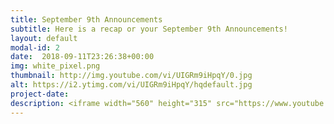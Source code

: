 ```yaml
---
title: September 9th Announcements
subtitle: Here is a recap or your September 9th Announcements!
layout: default
modal-id: 2 
date:  2018-09-11T23:26:38+00:00
img: white_pixel.png
thumbnail: http://img.youtube.com/vi/UIGRm9iHpqY/0.jpg
alt: https://i2.ytimg.com/vi/UIGRm9iHpqY/hqdefault.jpg
project-date: 
description: <iframe width="560" height="315" src="https://www.youtube.com/embed/UIGRm9iHpqY" frameborder="0" allowfullscreen></iframe> 
---
```

